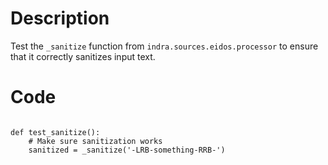# Description
Test the `_sanitize` function from `indra.sources.eidos.processor` to ensure that it correctly sanitizes input text.

# Code
```

def test_sanitize():
    # Make sure sanitization works
    sanitized = _sanitize('-LRB-something-RRB-')

```
